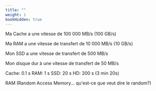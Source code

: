 ```yaml
---
title: ""
weight: 1
bookHidden: true
---
```




Ma Cache a une vitesse de 100 000 MB/s (100 GB/s)

Ma RAM a une vitesse de transfert de 10 000 MB/s   (10 GB/s)

Mon SSD a une vitesse de transfert de 500 MB/s

Mon disque dur à une vitesse de transfert de 50 MB/s


Cache:    0.1 s
RAM:      1 s
SSD:      20 s
HD:       200 s (3 min 20s)


RAM (Random Access Memory... qu'est-ce que veut dire le random?)
